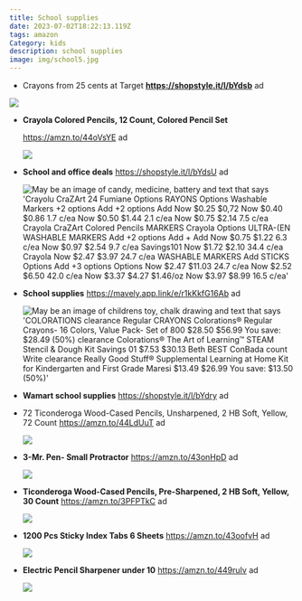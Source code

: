 ```yaml
---
title: School supplies
date: 2023-07-02T18:22:13.119Z
tags: amazon
Category: kids
description: school supplies
image: img/school5.jpg
---
```

* Crayons from 25 cents at Target **https://shopstyle.it/l/bYdsb** ad

![](https://scontent-atl3-1.xx.fbcdn.net/v/t39.30808-6/356244859_2144821102374267_8070484858694672718_n.jpg?stp=dst-jpg_p206x206&_nc_cat=109&cb=99be929b-59f725be&ccb=1-7&_nc_sid=dbeb18&_nc_ohc=UrhNwHezSWkAX9gZTvu&_nc_ht=scontent-atl3-1.xx&oh=00_AfDrem4eEdeZjFnaL8OgCRHotQmAZAMHXyIpigraiwo4Lw&oe=64A6F314)

* **Crayola Colored Pencils, 12 Count, Colored Pencil Set**

  https://amzn.to/44oVsYE ad 



  ![](https://m.media-amazon.com/images/I/81o8dHhToLL._AC_SL1500_.jpg)
* **School and office deals** https://shopstyle.it/l/bYdsU ad 

  ![May be an image of candy, medicine, battery and text that says 'Crayolu CraZArt 24 Fumiane Options RAYONS Options Washable Markers +2 options Add +2 options Add Now $0.25 $0,72 Now $0.40 $0.86 1.7 c/ea Now $0.50 $1.44 2.1 c/ea Now $0.75 $2.14 7.5 c/ea Crayola CraZArt Colored Pencils MARKERS Crayola Options ULTRA-(EN WASHABLE MARKERS Add +2 options Add + Add Now $0.75 $1.22 6.3 c/ea Now $0.97 $2.54 9.7 c/ea Savings101 Now $1.72 $2.10 34.4 c/ea Crayola Now $2.47 $3.97 24.7 c/ea WASHABLE MARKERS Add STICKS Options Add +3 options Options Now $2.47 $11.03 24.7 c/ea Now $2.52 $6.50 42.0 c/ea Now $3.37 $4.27 $1.46/oz Now $3.97 $8.99 16.5 c/ea'](https://scontent-atl3-2.xx.fbcdn.net/v/t39.30808-6/355685071_2144816475708063_383968040416057407_n.jpg?stp=dst-jpg_p75x225&_nc_cat=111&cb=99be929b-59f725be&ccb=1-7&_nc_sid=dbeb18&_nc_ohc=j3IwOmqov-EAX-T7nkA&_nc_ht=scontent-atl3-2.xx&oh=00_AfDQfp81MagmhaEicJvpY4-98tyl2GG1X2pFeSuRblFSMQ&oe=64A66A5D)


* **School supplies** https://mavely.app.link/e/r1kKkfG16Ab ad 

  ![May be an image of childrens toy, chalk drawing and text that says 'COLORATIONS clearance Regular CRAYONS Colorations® Regular Crayons- 16 Colors, Value Pack- Set of 800 $28.50 $56.99 You save: $28.49 (50%) clearance Colorations® The Art of Learning™ STEAM Stencil & Dough Kit Savings 01 $7.53 $30.13 Beth BEST ConBada count Write clearance Really Good Stuff® Supplemental Learning at Home Kit for Kindergarten and First Grade Maresi $13.49 $26.99 You save: $13.50 (50%)'](https://scontent-atl3-2.xx.fbcdn.net/v/t39.30808-6/355884762_2144818119041232_2211305765561973753_n.jpg?stp=dst-jpg_p75x225&_nc_cat=101&cb=99be929b-59f725be&ccb=1-7&_nc_sid=dbeb18&_nc_ohc=1lyea1ZlMOcAX_g45JM&_nc_oc=AQkzKgACiRKNjAeBoSuK_gj3o-NlBmDAwCjdSh0aGq_dffaRMSZI9g70MiSBvd5MH8cVguI5kfWoONeTUIwzN9sz&_nc_ht=scontent-atl3-2.xx&oh=00_AfCyLaY5Lu-3XPzpliNJDxOWcUACUKCRc2bhv6S-byHscA&oe=64A5B60B)
* **Wamart school supplies** https://shopstyle.it/l/bYdry ad
* 72 Ticonderoga Wood-Cased Pencils, Unsharpened, 2 HB Soft, Yellow, 72 Count https://amzn.to/44LdUuT ad

  ![](https://m.media-amazon.com/images/I/715ayw-cyIL._AC_SL1500_.jpg)
* **3-Mr. Pen- Small Protractor** https://amzn.to/43onHpD ad



  ![](https://m.media-amazon.com/images/I/81KUkMMhFsL._AC_SL1500_.jpg)


* **Ticonderoga Wood-Cased Pencils, Pre-Sharpened, 2 HB Soft, Yellow, 30 Count** https://amzn.to/3PFPTkC ad



  ![](https://m.media-amazon.com/images/I/71VhF2aRXVL._AC_SL1500_.jpg)


* **1200 Pcs Sticky Index Tabs 6 Sheets** https://amzn.to/43oofvH ad 

  ![](https://m.media-amazon.com/images/I/71-HIioNMQL._AC_SL1500_.jpg)




* **Electric Pencil Sharpener under 10** https://amzn.to/449ruIv ad

  ![](https://m.media-amazon.com/images/I/71oOMfkT7oL._AC_SL1500_.jpg)